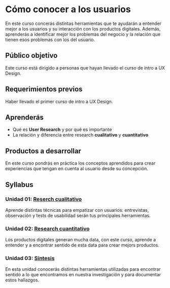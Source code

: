 # Cómo conocer a los usuarios

En este curso concerás distintas herramientas que te ayudarán a entender mejor
a los usuarios y su interacción con los productos digitales. Además, aprenderás
a identificar mejor los problemas del negocio y la relación que tienen esos
problemas con los del usuario.

## Público objetivo

Este curso está dirigido a personas que hayan llevado el curso de intro a UX
Design.

## Requerimientos previos

Haber llevado el primer curso de intro a UX Design.

## Aprenderás

* Qué es **User Research** y por qué es importante
* La relación y diferencia entre research **cualitativo** y **cuantitativo**

## Productos a desarrollar

En este curso pondrás en práctica los conceptos aprendidos para crear
experiencias que tengan en cuenta al usuario desde su concepción.

## Syllabus

### Unidad 01: [Reserch cualitativo](00-qualitative-research)

Aprende distintas técnicas para empatizar con usuarios: entrevistas,
observación y tests de usabilidad serán tus principales herramientas.

### Unidad 02: [Research cuantitativo](01-quantitative-research)

Los productos digitales generan mucha data, con este curso, aprende a entender
y a encontrar sentido de esta data para crear mejors productos.

### Unidad 03: [Síntesis](02-synthesis)

En esta unidad conocerás distintas herramientas utilizadas para encontrar
sentido a lo que encontramos en nuestra investigación y para documentar estos
hallazgos.